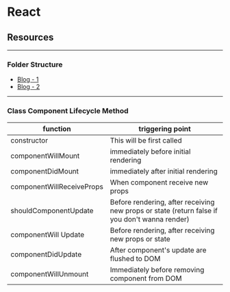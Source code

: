 # React

## Resources

---

### Folder Structure

- [Blog - 1](https://medium.com/@Charles_Stover/optimal-file-structure-for-react-applications-f3e35ad0a145)
- [Blog - 2](https://latteandcode.medium.com/reactjs-the-folder-structure-i-feel-most-comfortable-with-694edaed0065)

---

### Class Component Lifecycle Method

| function                  | triggering point                                                                              |
| ------------------------- | --------------------------------------------------------------------------------------------- |
| constructor               | This will be first called                                                                     |
| componentWillMount        | immediately before initial rendering                                                          |
| componentDidMount         | immediately after initial rendering                                                           |
| componentWillReceiveProps | When component receive new props                                                              |
| shouldComponentUpdate     | Before rendering, after receiving new props or state (return false if you don't wanna render) |
| componentWill Update      | Before rendering, after receiving new props or state                                          |
| componentDidUpdate        | After component's update are flushed to DOM                                                   |
| componentWillUnmount      | Immediately before removing component from DOM                                                |
